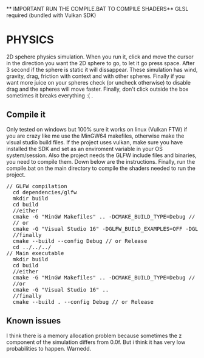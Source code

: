 ** IMPORTANT RUN THE COMPILE.BAT TO COMPILE SHADERS** GLSL required (bundled with Vulkan SDK)
# PHYSICS
2D spehere physics simulation. When you run it, click and move the cursor in the direction you want the 2D sphere to go, to let it go press space. After 3 second if the sphere is static it will dissappear. These simulation has wind, gravity, drag, friction with context and with other spheres. Finally if you want more juice on your spheres check (or uncheck otherwise) to disable drag and the spheres will move faster. Finally, don't click outside the box sometimes it breaks everything :( . 
## Compile it
Only tested on windows but 100% sure it works on linux (Vulkan FTW)
if you are crazy like me use the MinGW64 makefiles, otherwise make the visual studio build files.
If the project uses vulkan, make sure you have installed the SDK and set as an enviroment variable in your OS system/session.
Also the project needs the GLFW include files and binaries, you need to compile them. Down below are the instructions. Finally, run the compile.bat on the main directory to compile the shaders needed to run the project.
<pre>
// GLFW compilation
  cd dependencies/glfw
  mkdir build
  cd build
  //either
  cmake -G "MinGW Makefiles" .. -DCMAKE_BUILD_TYPE=Debug // or Release
  // or
  cmake -G "Visual Studio 16" -DGLFW_BUILD_EXAMPLES=OFF -DGLFW_BUILD_TESTS=OFF -DGLFW_BUILD_DOCS=OFF ..
  //finally
  cmake --build --config Debug // or Release
  cd ../../../
// Main executable
  mkdir build
  cd build
  //either
  cmake -G "MinGW Makefiles" .. -DCMAKE_BUILD_TYPE=Debug // or Release
  //or
  cmake -G "Visual Studio 16" ..
  //finally
  cmake --build . --config Debug // or Release
</pre>
## Known issues
I think there is a memory allocation problem because sometimes the z component of the simulation differs from 0.0f. But i think it has very low probabilities to happen. Warnedd.
